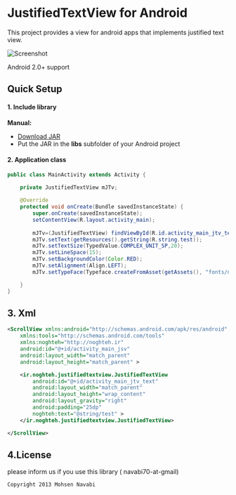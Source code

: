 # JustifiedTextView for Android

This project provides a view for android apps that implements justified text view.

![Screenshot](https://raw.github.com/navabi/JustifiedTextView/master/raw/JustifiedTextView.png)

Android 2.0+ support

## Quick Setup

#### 1. Include library

**Manual:**
 * [Download JAR](https://github.com/navabi/JustifiedTextView/raw/master/raw/justifiedtextviewlibrary.jar)
 * Put the JAR in the **libs** subfolder of your Android project

#### 2. Application class
``` java
public class MainActivity extends Activity {

	private JustifiedTextView mJTv;
	
	@Override
	protected void onCreate(Bundle savedInstanceState) {
		super.onCreate(savedInstanceState);
		setContentView(R.layout.activity_main);
		
		mJTv=(JustifiedTextView) findViewById(R.id.activity_main_jtv_text);
		mJTv.setText(getResources().getString(R.string.test));
		mJTv.setTextSize(TypedValue.COMPLEX_UNIT_SP,20);
		mJTv.setLineSpace(15);
		mJTv.setBackgroundColor(Color.RED);
		mJTv.setAlignment(Align.LEFT);
		mJTv.setTypeFace(Typeface.createFromAsset(getAssets(), "fonts/naskh_bold.ttf"));

	}
}
```

## 3. Xml
``` xml
<ScrollView xmlns:android="http://schemas.android.com/apk/res/android"
    xmlns:tools="http://schemas.android.com/tools"
    xmlns:noghteh="http://noghteh.ir"
    android:id="@+id/activity_main_jsv"
    android:layout_width="match_parent"
    android:layout_height="match_parent" >

    <ir.noghteh.justifiedtextview.JustifiedTextView
        android:id="@+id/activity_main_jtv_text"
        android:layout_width="match_parent"
        android:layout_height="wrap_content"
        android:layout_gravity="right"
        android:padding="25dp"
        noghteh:text="@string/test" >
    </ir.noghteh.justifiedtextview.JustifiedTextView>

</ScrollView>
```


## 4.License
please inform us if you use this library ( navabi70-at-gmail)

    Copyright 2013 Mohsen Navabi

